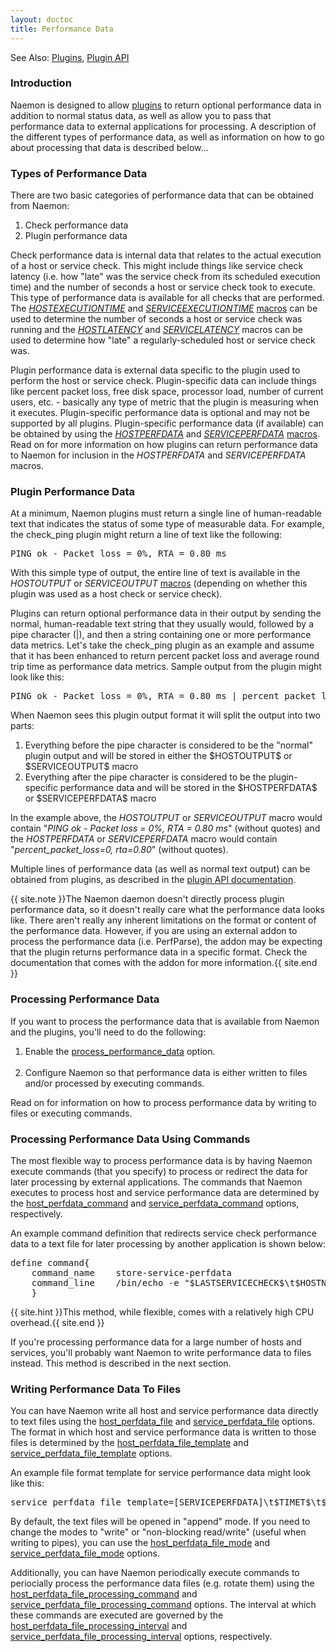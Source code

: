 ```yaml
---
layout: doctoc
title: Performance Data
---
```

<span class="glyphicon glyphicon-arrow-right"></span> See Also: <a href="plugins.html">Plugins</a>, <a href="pluginapi.html">Plugin API</a>

### Introduction

Naemon is designed to allow <a href="plugins.html">plugins</a> to return optional performance data in addition to normal status data, as well as allow you to pass that performance data to external applications for processing.  A description of the different types of performance data, as well as information on how to go about processing that data is described below...

### Types of Performance Data

There are two basic categories of performance data that can be obtained from Naemon:

<ol>
<li>Check performance data</li>
<li>Plugin performance data</li>
</ol>

Check performance data is internal data that relates to the actual execution of a host or service check.  This might include things like service check latency (i.e. how "late" was the service check from its scheduled execution time) and the number of seconds a host or service check took to execute.  This type of performance data is available for all checks that are performed.  The <a href="macrolist.html#hostexecutiontime">$HOSTEXECUTIONTIME$</a> and <a href="macrolist.html#serviceexecutiontime">$SERVICEEXECUTIONTIME$</a> <a href="macros.html">macros</a> can be used to determine the number of seconds a host or service check was running and the <a href="macrolist.html#hostlatency">$HOSTLATENCY$</a> and <a href="macrolist.html#servicelatency">$SERVICELATENCY$</a> macros can be used to determine how "late" a regularly-scheduled host or service check was.

Plugin performance data is external data specific to the plugin used to perform the host or service check.  Plugin-specific data can include things like percent packet loss, free disk space, processor load, number of current users, etc. - basically any type of metric that the plugin is measuring when it executes.   Plugin-specific performance data is optional and may not be supported by all plugins.  Plugin-specific performance data (if available) can be obtained by using the <a href="macrolist.html#hostperfdata">$HOSTPERFDATA$</a> and <a href="macrolist.html#serviceperfdata">$SERVICEPERFDATA$</a> <a href="macros.html">macros</a>.  Read on for more information on how plugins can return performance data to Naemon for inclusion in the $HOSTPERFDATA$ and $SERVICEPERFDATA$ macros.

### Plugin Performance Data

At a minimum, Naemon plugins must return a single line of human-readable text that indicates the status of some type of measurable data.  For example, the check_ping plugin might return a line of text like the following:

<pre>
PING ok - Packet loss = 0%, RTA = 0.80 ms
</pre>

With this simple type of output, the entire line of text is available in the $HOSTOUTPUT$ or $SERVICEOUTPUT$ <a href="macros.html">macros</a> (depending on whether this plugin was used as a host check or service check).

Plugins can return optional performance data in their output by sending the normal, human-readable text string that they usually would, followed by a pipe character (|), and then a string containing one or more performance data metrics.  Let's take the check_ping plugin as an example and assume that it has been enhanced to return percent packet loss and average round trip time as performance data metrics.  Sample output from the plugin might look like this:

<pre>
PING ok - Packet loss = 0%, RTA = 0.80 ms | percent_packet_loss=0, rta=0.80
</pre>

When Naemon sees this plugin output format it will split the output into two parts:

<ol>
<li>Everything before the pipe character is considered to be the "normal" plugin output and will be stored in either the $HOSTOUTPUT$ or $SERVICEOUTPUT$ macro</li>
<li>Everything after the pipe character is considered to be the plugin-specific performance data and will be stored in the $HOSTPERFDATA$ or $SERVICEPERFDATA$ macro</li>
</ol>

In the example above, the $HOSTOUTPUT$ or $SERVICEOUTPUT$ macro would contain "<i>PING ok - Packet loss = 0%, RTA = 0.80 ms</i>" (without quotes) and the $HOSTPERFDATA$ or $SERVICEPERFDATA$ macro would contain "<i>percent_packet_loss=0, rta=0.80</i>" (without quotes).

Multiple lines of performance data (as well as normal text output) can be obtained from plugins, as described in the <a href="pluginapi.html">plugin API documentation</a>.

{{ site.note }}The Naemon daemon doesn't directly process plugin performance data, so it doesn't really care what the performance data looks like.  There aren't really any inherent limitations on the format or content of the performance data.  However, if you are using an external addon to process the performance data (i.e. PerfParse), the addon may be expecting that the plugin returns performance data in a specific format.  Check the documentation that comes with the addon for more information.{{ site.end }}



### Processing Performance Data

If you want to process the performance data that is available from Naemon and the plugins, you'll need to do the following:

<ol>
<li>Enable the <a href="configmain.html#process_performance_data">process_performance_data</a> option.<br><br></li>
<li>Configure Naemon so that performance data is either written to files and/or processed by executing commands.</li>
</ol>

Read on for information on how to process performance data by writing to files or executing commands.

### Processing Performance Data Using Commands

The most flexible way to process performance data is by having Naemon execute commands (that you specify) to process or redirect the data for later processing by external applications.  The commands that Naemon executes to process host and service performance data are determined by the <a href="configmain.html#host_perfdata_command">host_perfdata_command</a> and <a href="configmain.html#service_perfdata_command">service_perfdata_command</a> options, respectively.

An example command definition that redirects service check performance data to a text file for later processing by another application is shown below:

<pre>
define command{
	command_name	store-service-perfdata
	command_line	/bin/echo -e "$LASTSERVICECHECK$\t$HOSTNAME$\t$SERVICEDESC$\t$SERVICESTATE$\t$SERVICEATTEMPT$\t$SERVICESTATETYPE$\t$SERVICEEXECUTIONTIME$\t$SERVICELATENCY$\t$SERVICEOUTPUT$\t$SERVICEPERFDATA$" &gt;&gt; /var/cache/naemon/service-perfdata.dat
	}
</pre>

{{ site.hint }}This method, while flexible, comes with a relatively high CPU overhead.{{ site.end }}

If you're processing performance data for a large number of hosts and services, you'll probably want Naemon to write performance data to files instead.  This method is described in the next section.

### Writing Performance Data To Files

You can have Naemon write all host and service performance data directly to text files using the <a href="configmain.html#host_perfdata_file">host_perfdata_file</a> and <a href="configmain.html#service_perfdata_file">service_perfdata_file</a> options.  The format in which host and service performance data is written to those files is determined by the <a href="configmain.html#host_perfdata_file_template">host_perfdata_file_template</a> and <a href="configmain.html#service_perfdata_file_template">service_perfdata_file_template</a> options.

An example file format template for service performance data might look like this:

<pre>
service_perfdata_file_template=[SERVICEPERFDATA]\t$TIMET$\t$HOSTNAME$\t$SERVICEDESC$\t$SERVICEEXECUTIONTIME$\t$SERVICELATENCY$\t$SERVICEOUTPUT$\t$SERVICEPERFDATA$
</pre>

By default, the text files will be opened in "append" mode. If you need to change the modes to "write" or "non-blocking read/write" (useful when writing to pipes), you can use the <a href="configmain.html#host_perfdata_file_mode">host_perfdata_file_mode</a> and <a href="configmain.html#service_perfdata_file_mode">service_perfdata_file_mode</a> options.

Additionally, you can have Naemon periodically execute commands to periocially process the performance data files (e.g. rotate them) using the <a href="configmain.html#host_perfdata_file_processing_command">host_perfdata_file_processing_command</a> and <a href="configmain.html#service_perfdata_file_processing_command">service_perfdata_file_processing_command</a> options.  The interval at which these commands are executed are governed by the <a href="configmain.html#host_perfdata_file_processing_interval">host_perfdata_file_processing_interval</a> and <a href="configmain.html#service_perfdata_file_processing_interval">service_perfdata_file_processing_interval</a> options, respectively.
